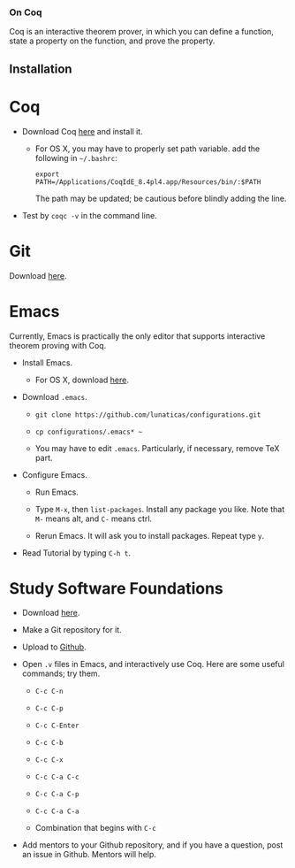 ### On Coq ###

Coq is an interactive theorem prover, in which you can define a
function, state a property on the function, and prove the property.

## Installation ##

# Coq #

* Download Coq [here](http://coq.inria.fr/download) and install it.

  + For OS X, you may have to properly set path variable. add the
    following in `~/.bashrc`:
    ```
    export PATH=/Applications/CoqIdE_8.4pl4.app/Resources/bin/:$PATH
    ```
    The path may be updated; be cautious before blindly adding the line.

* Test by `coqc -v` in the command line.

# Git #

Download [here](http://git-scm.com/downloads).

# Emacs #

Currently, Emacs is practically the only editor that supports
interactive theorem proving with Coq.

* Install Emacs.

  + For OS X, download [here](http://emacsformacosx.com/).

* Download `.emacs`.

  + `git clone https://github.com/lunaticas/configurations.git`

  + `cp configurations/.emacs* ~`

  + You may have to edit `.emacs`. Particularly, if necessary, remove
    TeX part.

* Configure Emacs.

  + Run Emacs.

  + Type `M-x`, then `list-packages`. Install any package you
    like. Note that `M-` means alt, and `C-` means ctrl.

  + Rerun Emacs. It will ask you to install packages. Repeat type `y`.

* Read Tutorial by typing `C-h t`.

# Study Software Foundations #

* Download [here](http://www.cis.upenn.edu/~bcpierce/sf/current/index.html).

* Make a Git repository for it.

* Upload to [Github](https://github.com/).

* Open `.v` files in Emacs, and interactively use Coq. Here are some
  useful commands; try them.

  + `C-c C-n`

  + `C-c C-p`

  + `C-c C-Enter`

  + `C-c C-b`

  + `C-c C-x`

  + `C-c C-a C-c`

  + `C-c C-a C-p`

  + `C-c C-a C-a`

  + Combination that begins with `C-c`

* Add mentors to your Github repository, and if you have a question,
  post an issue in Github. Mentors will help.
